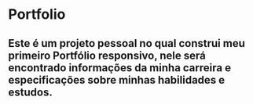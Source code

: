 # Portfolio

## Este é um projeto pessoal no qual construi meu primeiro Portfólio responsivo, nele será encontrado informações da minha carreira e especificações sobre minhas habilidades e estudos.

